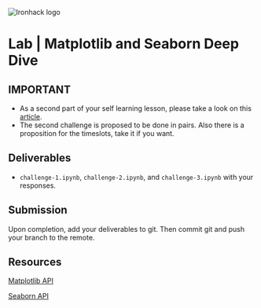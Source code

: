 ![Ironhack logo](https://i.imgur.com/1QgrNNw.png)

# Lab | Matplotlib and Seaborn Deep Dive

## IMPORTANT
* As a second part of your self learning lesson, please take a look on this [article](http://scientists.social/visualization7).
* The second challenge is proposed to be done in pairs. Also there is a proposition for the timeslots, take it if you want.


## Deliverables

- `challenge-1.ipynb`, `challenge-2.ipynb`, and `challenge-3.ipynb` with your responses.

## Submission

Upon completion, add your deliverables to git. Then commit git and push your branch to the remote.

## Resources

[Matplotlib API](https://matplotlib.org/api/index.html)

[Seaborn API](https://seaborn.pydata.org/api.html)

